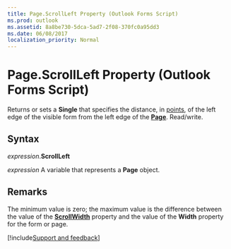 ```yaml
---
title: Page.ScrollLeft Property (Outlook Forms Script)
ms.prod: outlook
ms.assetid: 8a8be730-5dca-5ad7-2f08-370fc0a95dd3
ms.date: 06/08/2017
localization_priority: Normal
---
```



# Page.ScrollLeft Property (Outlook Forms Script)

Returns or sets a **Single** that specifies the distance, in [points](../language/glossary/vbe-glossary.md#point), of the left edge of the visible form from the left edge of the **[Page](Outlook.page.md)**. Read/write.


## Syntax

_expression_.**ScrollLeft**

_expression_ A variable that represents a **Page** object.


## Remarks

The minimum value is zero; the maximum value is the difference between the value of the  **[ScrollWidth](Outlook.page.scrollwidth.md)** property and the value of the **Width** property for the form or page.

[!include[Support and feedback](~/includes/feedback-boilerplate.md)]